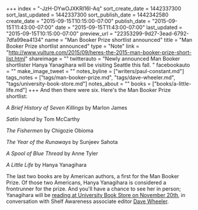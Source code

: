 +++
index = "-JzH-DYwOJXKRI16I-Aq"
sort_create_date = 1442337300
sort_last_updated = 1442337300
sort_publish_date = 1442342580
create_date = "2015-09-15T10:15:00-07:00"
publish_date = "2015-09-15T11:43:00-07:00"
date = "2015-09-15T11:43:00-07:00"
last_updated = "2015-09-15T10:15:00-07:00"
preview_url = "22353299-9d27-3ead-6792-7dfa99ea4134"
name = "Man Booker Prize shortlist announced"
title = "Man Booker Prize shortlist announced"
type = "Note"
link = "http://www.vulture.com/2015/09/heres-the-2015-man-booker-prize-short-list.html"
shareimage = ""
twitterauto = "Newly announced Man Booker shortlister Hanya Yanagihara will be visiting Seattle this fall. "
facebookauto = ""
make_image_tweet = ""
notes_byline = ["writers/paul-constant.md"]
tags_notes = ["tags/man-booker-prize.md", "tags/dave-wheeler.md", "tags/university-book-store.md"]
notes_about = ""
books = ["books/a-little-life.md"]
+++
And then there were six. Here's the Man Booker Prize shortlist:

*A Brief History of Seven Killings* by Marlon James

*Satin Island* by Tom McCarthy

*The Fishermen* by Chigozie Obioma

*The Year of the Runaways* by Sunjeev Sahota

*A Spool of Blue Thread* by Anne Tyler

*A Little Life* by Hanya Yanagihara

The last two books are by American authors, a first for the Man Booker Prize. Of those two Americans, Hanya Yanagihara is considered a frontrunner for the prize. And you'll have a chance to see her in person; Yanagihara will be [reading at University Book Store on November 20th](https://twitter.com/daviewheeler/status/643483335721795585), in conversation with Shelf Awareness associate editor [Dave Wheeler](https://twitter.com/daviewheeler).